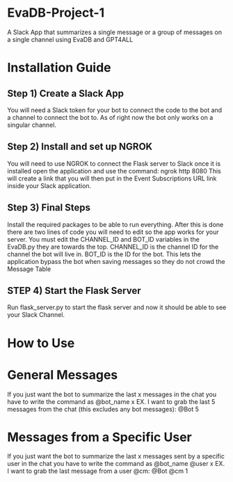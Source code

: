 # EvaDB-Project-1
A Slack App that summarizes a single message or a group of messages on a single channel using EvaDB and GPT4ALL

# Installation Guide
## Step 1) Create a Slack App
You will need a Slack token for your bot to connect the code to the bot and a channel to connect the bot to. As of right now the bot only works on a singular channel.
## Step 2) Install and set up NGROK
You will need to use NGROK to connect the Flask server to Slack once it is installed open the application and use the command: ngrok http 8080
This will create a link that you will then put in the Event Subscriptions URL link inside your Slack application.
## Step 3) Final Steps
Install the required packages to be able to run everything. After this is done there are two lines of code you will need to edit so the app works for your server.
You must edit the CHANNEL_ID and BOT_ID variables in the EvaDB.py they are towards the top. CHANNEL_ID is the channel ID for the channel the bot will live in.
BOT_ID is the ID for the bot. This lets the application bypass the bot when saving messages so they do not crowd the Message Table
## STEP 4) Start the Flask Server
Run flask_server.py to start the flask server and now it should be able to see your Slack Channel.

# How to Use
# General Messages
If you just want the bot to summarize the last x messages in the chat you have to write the command as @bot_name x
EX. I want to grab the last 5 messages from the chat (this excludes any bot messages): @Bot 5

# Messages from a Specific User
If you just want the bot to summarize the last x messages sent by a specific user in the chat you have to write the command as @bot_name @user x
EX. I want to grab the last message from a user @cm: @Bot @cm 1
